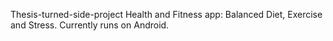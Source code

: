 Thesis-turned-side-project Health and Fitness app: Balanced Diet, Exercise and Stress. Currently runs on Android.
